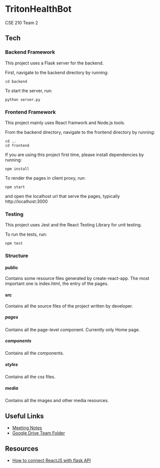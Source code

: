 # TritonHealthBot
CSE 210 Team 2

## Tech

### Backend Framework
This project uses a Flask server for the backend.

First, navigate to the backend directory by running:

    cd backend

To start the server, run:

    python server.py

### Frontend Framework
This project mainly uses React framwork and Node.js tools.

From the backend directory, navigate to the frontend directory by running:

    cd ..
    cd frontend

If you are using this project first time, please install dependencies by running:

    npm install

To render the pages in client proxy, run:    

    npm start

and open the localhost url that serve the pages, typically http://localhost:3000

### Testing
This project uses Jest and the React Testing Library for unit testing.

To run the tests, run:

    npm test

### Structure
#### public
Contains some resource files generated by create-react-app. The most important one is index.html, the entry of the pages.

#### src
Contains all the source files of the project written by developer.
##### pages
Contains all the page-level component. Currently only Home page.

##### components
Contains all the components.

##### styles
Contains all the css files.

##### media
Contains all the images and other media resources.

## Useful Links
- [Meeting Notes](https://docs.google.com/document/d/10_YFkNc_x7RxIQV_6Eay-ylbWOQVwaC6v4CWlF5ivQk/edit?usp=sharing)
- [Google Drive Team Folder](https://drive.google.com/drive/folders/1wDtSX2dUXvWqe02iN8VIGH7IkauKgsqX)

## Resources
- [How to connect ReactJS with flask API](https://www.geeksforgeeks.org/how-to-connect-reactjs-with-flask-api/)